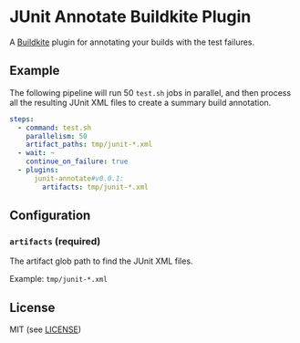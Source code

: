 # JUnit Annotate Buildkite Plugin

A [Buildkite](https://buildkite.com/) plugin for annotating your builds with the test failures.

## Example

The following pipeline will run 50 `test.sh` jobs in parallel, and then process all the resulting JUnit XML files to create a summary build annotation.

```yml
steps:
  - command: test.sh
    parallelism: 50
    artifact_paths: tmp/junit-*.xml
  - wait: ~
    continue_on_failure: true
  - plugins:
      junit-annotate#v0.0.1:
        artifacts: tmp/junit-*.xml
```

## Configuration

### `artifacts` (required)

The artifact glob path to find the JUnit XML files.

Example: `tmp/junit-*.xml`

## License

MIT (see [LICENSE](LICENSE))